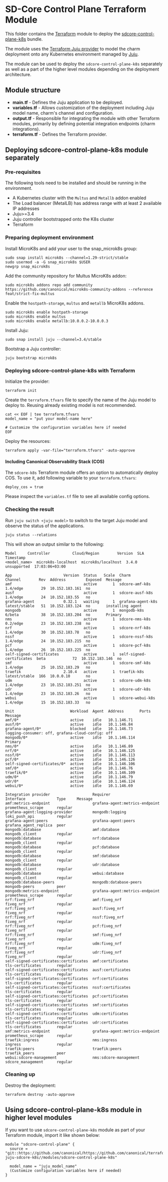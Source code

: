 # SD-Core Control Plane Terraform Module

This folder contains the [Terraform][Terraform] module to deploy the [sdcore-control-plane-k8s][sdcore-control-plane-k8s] bundle.

The module uses the [Terraform Juju provider][Terraform Juju provider] to model the charm deployment onto any Kubernetes environment managed by [Juju][Juju].

The module can be used to deploy the `sdcore-control-plane-k8s` separately as well as a part of the higher level modules depending on the deployment architecture.

## Module structure

- **main.tf** - Defines the Juju application to be deployed.
- **variables.tf** - Allows customization of the deployment including Juju model name, charm's channel and configuration.
- **output.tf** - Responsible for integrating the module with other Terraform modules, primarily by defining potential integration endpoints (charm integrations).
- **terraform.tf** - Defines the Terraform provider.

## Deploying sdcore-control-plane-k8s module separately

### Pre-requisites

The following tools need to be installed and should be running in the environment.

- A Kubernetes cluster with the `Multus` and `Metallb` addon enabled
- The Load balancer (MetalLB) has address range with at least 2 available IP addresses
- Juju>=3.4
- Juju controller bootstrapped onto the K8s cluster
- Terraform

### Preparing deployment environment

Install MicroK8s and add your user to the snap_microk8s group:

```shell
sudo snap install microk8s --channel=1.29-strict/stable
sudo usermod -a -G snap_microk8s $USER
newgrp snap_microk8s
```

Add the community repository for Multus MicroK8s addon:

```shell
sudo microk8s addons repo add community https://github.com/canonical/microk8s-community-addons --reference feat/strict-fix-multus
```

Enable the `hostpath-storage`, `multus` and `metallb` MicroK8s addons.

```shell
sudo microk8s enable hostpath-storage
sudo microk8s enable multus
sudo microk8s enable metallb:10.0.0.2-10.0.0.3
```

Install Juju:

```shell
sudo snap install juju --channel=3.4/stable
```

Bootstrap a Juju controller:

```shell
juju bootstrap microk8s
```

### Deploying sdcore-control-plane-k8s with Terraform

Initialize the provider:

```console
terraform init
```

Create the `terraform.tfvars` file to specify the name of the Juju model to deploy to. Reusing already existing model is not recommended.

```console
cat << EOF | tee terraform.tfvars
model_name = "put your model-name here"

# Customize the configuration variables here if needed
EOF
```

Deploy the resources:

```console
terraform apply -var-file="terraform.tfvars" -auto-approve
```

#### Including Canonical Observability Stack (COS)

The `sdcore-k8s` Terraform module offers an option to automatically deploy COS. To use it,
add following variable to your `terraform.tfvars`:

```text
deploy_cos = true
```

Please inspect the `variables.tf` file to see all available config options.

### Checking the result

Run `juju switch <juju model>` to switch to the target Juju model and observe the status of the applications.

```console
juju status --relations
```

This will show an output similar to the following:

```console
Model     Controller          Cloud/Region        Version  SLA          Timestamp
<model_name>  microk8s-localhost  microk8s/localhost  3.4.0    unsupported  17:03:06+03:00

App                       Version  Status   Scale  Charm                     Channel        Rev  Address         Exposed  Message
amf                                active       1  sdcore-amf-k8s            1.4/edge        29  10.152.183.161  no
ausf                               active       1  sdcore-ausf-k8s           1.4/edge        24  10.152.183.55   no
grafana-agent             0.32.1   waiting      1  grafana-agent-k8s         latest/stable   51  10.152.183.124  no       installing agent
mongodb                            active       1  mongodb-k8s               6/beta          38  10.152.183.204  no       Primary
nms                                active       1  sdcore-nms-k8s            0.2/edge        23  10.152.183.238  no
nrf                                active       1  sdcore-nrf-k8s            1.4/edge        30  10.152.183.78   no
nssf                               active       1  sdcore-nssf-k8s           1.4/edge        24  10.152.183.215  no
pcf                                active       1  sdcore-pcf-k8s            1.4/edge        26  10.152.183.225  no
self-signed-certificates           active       1  self-signed-certificates  beta            72  10.152.183.146  no
smf                                active       1  sdcore-smf-k8s            1.4/edge        25  10.152.183.29   no
traefik                   2.10.4   active       1  traefik-k8s               latest/stable  166  10.0.0.10       no
udm                                active       1  sdcore-udm-k8s            1.4/edge        23  10.152.183.251  no
udr                                active       1  sdcore-udr-k8s            1.4/edge        23  10.152.183.26   no
webui                              active       1  sdcore-webui-k8s          1.4/edge        15  10.152.183.33   no

Unit                         Workload  Agent  Address       Ports  Message
amf/0*                       active    idle   10.1.146.71
ausf/0*                      active    idle   10.1.146.84
grafana-agent/0*             blocked   idle   10.1.146.73          logging-consumer: off, grafana-cloud-config: off
mongodb/0*                   active    idle   10.1.146.114         Primary
nms/0*                       active    idle   10.1.146.89
nrf/0*                       active    idle   10.1.146.125
nssf/0*                      active    idle   10.1.146.113
pcf/0*                       active    idle   10.1.146.126
self-signed-certificates/0*  active    idle   10.1.146.106
smf/0*                       active    idle   10.1.146.76
traefik/0*                   active    idle   10.1.146.109
udm/0*                       active    idle   10.1.146.79
udr/0*                       active    idle   10.1.146.124
webui/0*                     active    idle   10.1.146.69

Integration provider                   Requirer                        Interface              Type     Message
amf:metrics-endpoint                   grafana-agent:metrics-endpoint  prometheus_scrape      regular
grafana-agent:logging-provider         mongodb:logging                 loki_push_api          regular
grafana-agent:peers                    grafana-agent:peers             grafana_agent_replica  peer
mongodb:database                       amf:database                    mongodb_client         regular
mongodb:database                       nrf:database                    mongodb_client         regular
mongodb:database                       pcf:database                    mongodb_client         regular
mongodb:database                       smf:database                    mongodb_client         regular
mongodb:database                       udr:database                    mongodb_client         regular
mongodb:database                       webui:database                  mongodb_client         regular
mongodb:database-peers                 mongodb:database-peers          mongodb-peers          peer
mongodb:metrics-endpoint               grafana-agent:metrics-endpoint  prometheus_scrape      regular
nrf:fiveg_nrf                          amf:fiveg_nrf                   fiveg_nrf              regular
nrf:fiveg_nrf                          ausf:fiveg_nrf                  fiveg_nrf              regular
nrf:fiveg_nrf                          nssf:fiveg_nrf                  fiveg_nrf              regular
nrf:fiveg_nrf                          pcf:fiveg_nrf                   fiveg_nrf              regular
nrf:fiveg_nrf                          smf:fiveg_nrf                   fiveg_nrf              regular
nrf:fiveg_nrf                          udm:fiveg_nrf                   fiveg_nrf              regular
nrf:fiveg_nrf                          udr:fiveg_nrf                   fiveg_nrf              regular
self-signed-certificates:certificates  amf:certificates                tls-certificates       regular
self-signed-certificates:certificates  ausf:certificates               tls-certificates       regular
self-signed-certificates:certificates  nrf:certificates                tls-certificates       regular
self-signed-certificates:certificates  nssf:certificates               tls-certificates       regular
self-signed-certificates:certificates  pcf:certificates                tls-certificates       regular
self-signed-certificates:certificates  smf:certificates                tls-certificates       regular
self-signed-certificates:certificates  udm:certificates                tls-certificates       regular
self-signed-certificates:certificates  udr:certificates                tls-certificates       regular
smf:metrics-endpoint                   grafana-agent:metrics-endpoint  prometheus_scrape      regular
traefik:ingress                        nms:ingress                     ingress                regular
traefik:peers                          traefik:peers                   traefik_peers          peer
webui:sdcore-management                nms:sdcore-management           sdcore_management      regular
```

### Cleaning up

Destroy the deployment:

```console
terraform destroy -auto-approve
```

## Using sdcore-control-plane-k8s module in higher level modules

If you want to use `sdcore-control-plane-k8s` module as part of your Terraform module, import it like shown below:

```text
module "sdcore-control-plane" {
  source = "git::https://github.com/canonical/https://github.com/canonical/terraform-juju-sdcore-k8s//modules/sdcore-control-plane-k8s"

  model_name = "juju_model_name"
  (Customize configuration variables here if needed)
}
```

[Terraform]: https://www.terraform.io/
[Terraform Juju provider]: https://registry.terraform.io/providers/juju/juju/latest
[Juju]: https://juju.is
[sdcore-control-plane-k8s]: https://charmhub.io/sdcore-control-plane-k8s
